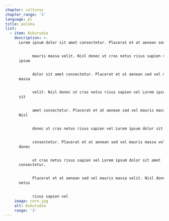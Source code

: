```yaml
---
chapter: cultures
chapter_range: '3'
language: pl
title: polska
list:
  - item: Kukurudza
    description: >-
      Lorem ipsum dolor sit amet consectetur. Placerat et at aenean sed vel


            mauris massa velit. Nisl donec ut cras netus risus sapien vel Lorem
      ipsum


            dolor sit amet consectetur. Placerat et at aenean sed vel mauris
      massa


            velit. Nisl donec ut cras netus risus sapien vel Lorem ipsum dolor
      sit


            amet consectetur. Placerat et at aenean sed vel mauris massa velit.
      Nisl


            donec ut cras netus risus sapien vel Lorem ipsum dolor sit amet


            consectetur. Placerat et at aenean sed vel mauris massa velit. Nisl
      donec


            ut cras netus risus sapien vel Lorem ipsum dolor sit amet
      consectetur.


            Placerat et at aenean sed vel mauris massa velit. Nisl donec ut cras
      netus


            risus sapien vel
    image: corn.jpg
    alt: Kukurudza
    range: '3'
---
```

